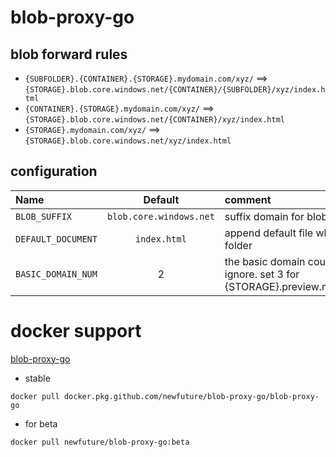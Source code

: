 # blob-proxy-go

## blob forward rules

* `{SUBFOLDER}.{CONTAINER}.{STORAGE}.mydomain.com/xyz/` ==> `{STORAGE}.blob.core.windows.net/{CONTAINER}/{SUBFOLDER}/xyz/index.html`
* `{CONTAINER}.{STORAGE}.mydomain.com/xyz/` ==> `{STORAGE}.blob.core.windows.net/{CONTAINER}/xyz/index.html`
* `{STORAGE}.mydomain.com/xyz/` ==>  `{STORAGE}.blob.core.windows.net/xyz/index.html`

## configuration

| Name | Default | comment |
| :--- | :----: | :---- |
| `BLOB_SUFFIX` | `blob.core.windows.net` | suffix domain for blob |
| `DEFAULT_DOCUMENT` | `index.html` | append default file when list folder  |
| `BASIC_DOMAIN_NUM` | 2 | the basic domain count to ignore. set 3 for {STORAGE}.preview.my.com|


# docker support

[blob-proxy-go](https://github.com/NewFuture/blob-proxy-go/packages/102924)

* stable

`docker pull docker.pkg.github.com/newfuture/blob-proxy-go/blob-proxy-go`

* for beta

`docker pull newfuture/blob-proxy-go:beta`
